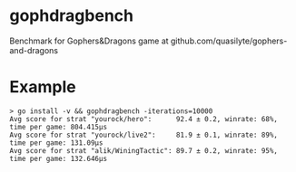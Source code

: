 # gophdragbench
Benchmark for Gophers&amp;Dragons game at github.com/quasilyte/gophers-and-dragons

# Example
```
> go install -v && gophdragbench -iterations=10000
Avg score for strat "yourock/hero":      92.4 ± 0.2, winrate: 68%, time per game: 804.415µs
Avg score for strat "yourock/live2":     81.9 ± 0.1, winrate: 89%, time per game: 131.09µs
Avg score for strat "alik/WiningTactic": 89.7 ± 0.2, winrate: 95%, time per game: 132.646µs
```
